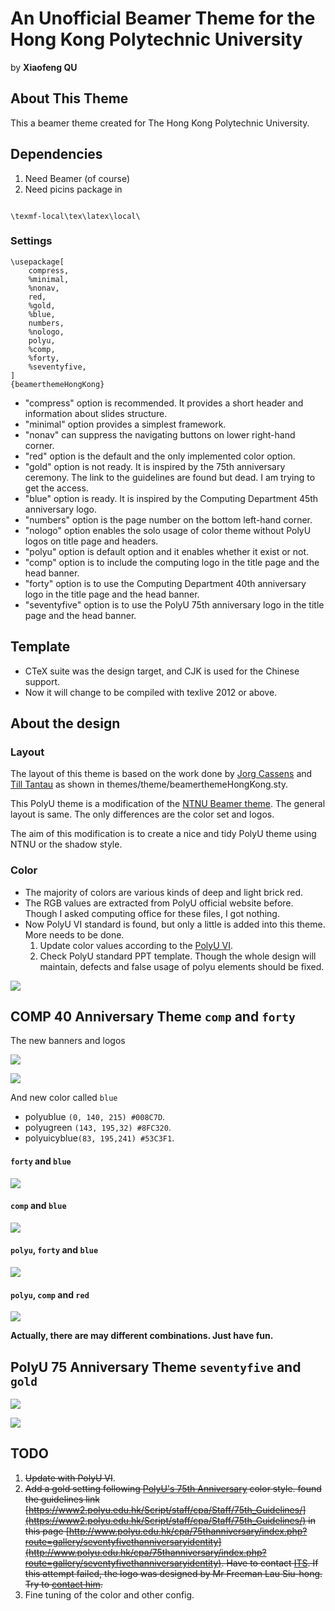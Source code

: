 An Unofficial Beamer Theme for the Hong Kong Polytechnic University
=====================================================

by **Xiaofeng QU**

## About This Theme

This a beamer theme created for The Hong Kong Polytechnic University.

## Dependencies

1. Need Beamer (of course)
2. Need picins package in


```{#picins .c}

\texmf-local\tex\latex\local\

```



### Settings

```{#theme .tex}
\usepackage[
    compress,
    %minimal,
    %nonav,
    red,
    %gold,
    %blue,
    numbers,
    %nologo,
    polyu,
    %comp,
    %forty,
    %seventyfive,
]
{beamerthemeHongKong}
```

+ "compress" option is recommended. It provides a short header and information about slides structure.
+ "minimal" option provides a simplest framework.
+ "nonav" can suppress the navigating buttons on lower right-hand corner.
+ "red" option is the default and the only implemented color option.
+ "gold" option is not ready. It is inspired by the 75th anniversary ceremony. The link to the guidelines are found but dead. I am trying to get the access.
+ "blue" option is ready. It is inspired by the Computing Department 45th anniversary logo.
+ "numbers" option is the page number on the bottom left-hand corner.
+ "nologo" option enables the solo usage of color theme without PolyU logos on title page and headers.
+ "polyu" option is default option and it enables whether it exist or not.
+ "comp" option is to include the computing logo in the title page and the head banner.
+ "forty" option is to use the Computing Department 40th anniversary logo in the title page and the head banner.
+ "seventyfive" option is to use the PolyU 75th anniversary logo in the title page and the head banner.


## Template

+ CTeX suite was the design target, and CJK is used for the Chinese support.
+ Now it will change to be compiled with texlive 2012 or above.

## About the design

### Layout

The layout of this theme is based on the work done by [Jorg Cassens](http://cassens.org/) and [Till Tantau](http://www.tcs.uni-luebeck.de/mitarbeiter/tantau/) as shown in themes/theme/beamerthemeHongKong.sty.

This PolyU theme is a modification of the [NTNU Beamer theme](http://story.idi.ntnu.no/~cassens/blog/archives/39-A-Beamer-theme-for-NTNU.html). The general layout is same. The only differences are the color set and logos.

The aim of this modification is to create a nice and tidy PolyU theme using NTNU or the shadow style.

### Color

+ The majority of colors are various kinds of deep and light brick red.
+ The RGB values are extracted from PolyU official website before. Though I asked computing office for these files, I got nothing.
+ Now PolyU VI standard is found, but only a little is added into this theme. More needs to be done.
  1. Update color values according to the [PolyU VI](http://www.polyu.edu.hk/cpa/polyu/index.php?option=com_content&view=article&id=156&Itemid=48).
  2. Check PolyU standard PPT template. Though the whole design will maintain, defects and false usage of polyu elements should be fixed.

![](http://i.imgur.com/j1Nl1FR.png)

## COMP 40 Anniversary Theme `comp` and `forty`

The new banners and logos

![](http://i.imgur.com/NlTejiH.jpg)

![](http://i.imgur.com/RwKwlNG.jpg)

And new color called `blue`

+ polyublue `(0, 140, 215) #008C7D`.
+ polyugreen `(143, 195,32) #8FC320`.
+ polyuicyblue`(83, 195,241) #53C3F1`.

#### `forty` and `blue` ####

![](http://i.imgur.com/f4fARax.jpg)

#### `comp` and `blue` ####

![](http://i.imgur.com/4OGjxSA.jpg)

#### `polyu`, `forty` and `blue` ####

![](http://i.imgur.com/AqpXt7C.jpg)

#### `polyu`, `comp` and `red` ####

![](http://i.imgur.com/aPY8hKY.jpg)

**Actually, there are may different combinations. Just have fun.**

## PolyU 75 Anniversary Theme `seventyfive` and `gold`

![](http://i.imgur.com/0zqAyWG.png)

![](http://i.imgur.com/n9luJJI.jpg)

## TODO

1. <del>Update with PolyU VI</del>.
2. <del>Add a gold setting following [PolyU's 75th Anniversary](http://75.polyu.hk/) color style. found the guidelines link [https://www2.polyu.edu.hk/Script/staff/cpa/Staff/75th_Guidelines/](https://www2.polyu.edu.hk/Script/staff/cpa/Staff/75th_Guidelines/) in this page [http://www.polyu.edu.hk/cpa/75thanniversary/index.php?route=gallery/seventyfivethanniversaryidentity](http://www.polyu.edu.hk/cpa/75thanniversary/index.php?route=gallery/seventyfivethanniversaryidentity). Have to contact [ITS](http://www.polyu.edu.hk/~its/aboutits/aboutits_04.html). If this attempt failed, the logo was designed by Mr Freeman Lau Siu-hong. Try to [contact him](http://www.freemanlau.com/en/index.html).</del>
3. Fine tuning of the color and other config.